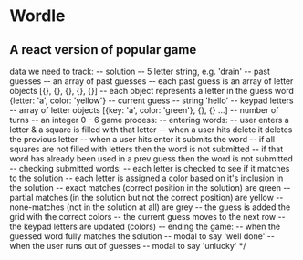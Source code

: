 # Wordle

## A react version of popular game

data we need to track:
-- solution
-- 5 letter string, e.g. 'drain'
-- past guesses
-- an array of past guesses
-- each past guess is an array of letter objects [{}, {}, {}, {}, {}]
-- each object represents a letter in the guess word {letter: 'a', color: 'yellow'}
-- current guess
-- string 'hello'
-- keypad letters
-- array of letter objects [{key: 'a', color: 'green'}, {}, {} ...]
-- number of turns
-- an integer 0 - 6
game process:
-- entering words:
-- user enters a letter & a square is filled with that letter
-- when a user hits delete it deletes the previous letter
-- when a user hits enter it submits the word
-- if all squares are not filled with letters then the word is not submitted
-- if that word has already been used in a prev guess then the word is not submitted
-- checking submitted words:
-- each letter is checked to see if it matches to the solution
-- each letter is assigned a color based on it's inclusion in the solution
-- exact matches (correct position in the solution) are green
-- partial matches (in the solution but not the correct position) are yellow
-- none-matches (not in the solution at all) are grey
-- the guess is added the grid with the correct colors
-- the current guess moves to the next row
-- the keypad letters are updated (colors)
-- ending the game:
-- when the guessed word fully matches the solution
-- modal to say 'well done'
-- when the user runs out of guesses
-- modal to say 'unlucky'
\*/
